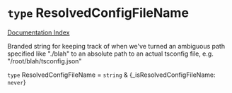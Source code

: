 # `type` ResolvedConfigFileName

[Documentation Index](../README.md)

Branded string for keeping track of when we've turned an ambiguous path
specified like "./blah" to an absolute path to an actual
tsconfig file, e.g. "/root/blah/tsconfig.json"

`type` ResolvedConfigFileName = `string` \& \{\_isResolvedConfigFileName: `never`}